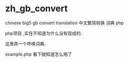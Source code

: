 # zh_gb_convert
chinese big5 gb convert translation 中文繁简转换 词典 php

php项目 ,实在不知道为什么没有现成的.

这里弄一个呼唤词典.

example.php
看下就知道怎么用了
